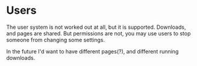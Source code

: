 # Users

The user system is not worked out at all, but it is supported. Downloads, and pages are shared. But permissions are not, you may use users to stop someone from changing some settings.

In the future I'd want to have different pages(?), and different running downloads.